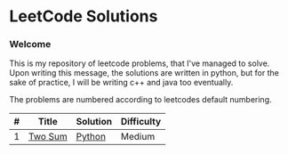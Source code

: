 
LeetCode Solutions
====================

### Welcome
This is my repository of leetcode problems, that I've managed to solve. 
Upon writing this message, the solutions are written in python, but for the sake of practice,
I will be writing c++ and java too eventually. 

The problems are numbered according to leetcodes default numbering. 

| # | Title | Solution | Difficulty |
|---| ----- | -------- | ---------- |
|1|[Two Sum](https://leetcode.com/problems/two-sum/) | [Python](./Easy/TwoSum.md)|Medium|
